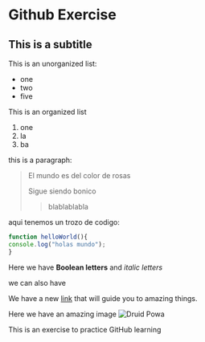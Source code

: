 # Github Exercise

## This is a subtitle

This is an unorganized list:
* one
* two
* five

This is an organized list
1. one
2. la
3. ba

this is a paragraph:
> El mundo es del color de rosas
>
> Sigue siendo bonico
>> blablablabla

aqui tenemos un trozo de codigo:

```js
function helloWorld(){
console.log("holas mundo");
}
```

Here we have **Boolean letters** and *italic letters*

we can also have

We have a new [link](https://worldofwarcraft.com/en-gb/character/eu/dun-modr/Daeneris) that will guide you to amazing things.

Here we have an amazing image 
![Druid Powa](https://img.favpng.com/19/18/1/world-of-warcraft-sticker-night-elf-druid-png-favpng-1UuBrrqc0st8agBnHNwW5HP03.jpg)

This is an exercise to practice GitHub learning

